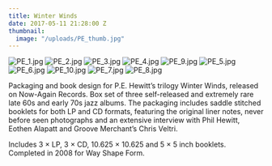 ```yaml
---
title: Winter Winds
date: 2017-05-11 21:28:00 Z
thumbnail:
  image: "/uploads/PE_thumb.jpg"
---
```


![PE_1.jpg](/uploads/PE_1.jpg)
![PE_2.jpg](/uploads/PE_2.jpg)
![PE_3.jpg](/uploads/PE_3.jpg)
![PE_4.jpg](/uploads/PE_4.jpg)
![PE_9.jpg](/uploads/PE_9.jpg)
![PE_5.jpg](/uploads/PE_5.jpg)
![PE_6.jpg](/uploads/PE_6.jpg)
![PE_10.jpg](/uploads/PE_10.jpg)
![PE_7.jpg](/uploads/PE_7.jpg)
![PE_8.jpg](/uploads/PE_8.jpg)

Packaging and book design for P.E. Hewitt’s trilogy Winter Winds, released on Now-Again Records. Box set of three self-released and extremely rare late 60s and early 70s jazz albums. The packaging includes saddle stitched booklets for both LP and CD formats, featuring the original liner notes, never before seen photographs and an extensive interview with Phil Hewitt, Eothen Alapatt and Groove Merchant’s Chris Veltri.

Includes 3 × LP, 3 × CD, 10.625 × 10.625 and 5 × 5 inch booklets. Completed in 2008 for Way Shape Form.
